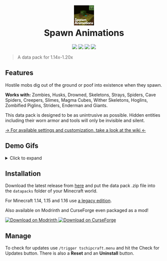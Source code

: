 <h1 align="center">
  <img src="/pack.png" width="64" height="64"><br/>
  Spawn Animations
</h1>
<p align="center">
  <a href="https://github.com/Tschipcraft/spawnanimations/stargazers"><img src="https://img.shields.io/github/stars/Tschipcraft/spawnanimations?colorA=191700&colorB=e3e1ce&style=for-the-badge"></a>
  <a href="https://www.curseforge.com/minecraft/texture-packs/spawn-animations"><img src="https://cf.way2muchnoise.eu/full_811803_downloads.svg?badge_style=for_the_badge"></a>
  <a href="https://modrinth.com/datapack/spawn-animations"><img src="https://img.shields.io/modrinth/dt/spawn-animations?label=Modrinth&colorA=191700&colorB=e3e1ce&style=for-the-badge&logo=modrinth"></a>
  <a href="https://github.com/Tschipcraft/spawnanimations/releases/latest"><img src="https://img.shields.io/github/downloads/Tschipcraft/spawnanimations/total?logo=github&colorA=191700&colorB=e3e1ce&style=for-the-badge"></a>
</p>

> A data pack for 1.14x-1.20x

## Features

Hostile mobs dig out of the ground or poof into existence when they spawn.

**Works with:**
Zombies, Husks, Drowned, Skeletons, Strays, Spiders, Cave Spiders, Creepers, Slimes, Magma Cubes, Wither Skeletons, Hoglins, Zombified Piglins, Striders, Enderman and Giants.

This data pack is designed to be as unintrusive as possible. Hidden entities including their worn armor and tools will only be invisible and silent.

[-> For available settings and customization, take a look at the wiki <-](https://github.com/Tschipcraft/spawnanimations/wiki)


## Demo Gifs

<details>
<summary>Click to expand</summary>
<img src="https://i.imgur.com/X8A0UY9.gif" width=55%>
<img src="https://i.imgur.com/0rLJakI.gif" width=55%>
</details>


## Installation

Download the latest release from [here](https://github.com/Tschipcraft/spawnanimations/releases/latest) and put the data pack .zip file into the `datapacks` folder of your Minecraft world.

For Minecraft 1.14, 1.15 and 1.16 use [a legacy edition](https://github.com/Tschipcraft/spawnanimations/tree/master/other_editions).

Also available on Modrinth and CurseForge even packaged as a mod!

<a href="https://modrinth.com/datapack/spawn-animations">
<picture>
  <source media="(prefers-color-scheme: dark)" srcset="https://raw.githubusercontent.com/modrinth/art/main/Branding/Badge/badge-dark.svg">
  <source media="(prefers-color-scheme: light)" srcset="https://raw.githubusercontent.com/modrinth/art/main/Branding/Badge/badge-light.svg">
  <img alt="Download on Modrinth" src="https://raw.githubusercontent.com/modrinth/art/main/Branding/Badge/badge-dark.svg">
</picture>
</a>
<a href="https://www.curseforge.com/minecraft/texture-packs/spawn-animations">
<img alt="Download on CurseForge" src="https://i.imgur.com/zcIcoGb.png">
</a>

## Manage

To check for updates use `/trigger tschipcraft.menu` and hit the Check for Updates button. There is also a **Reset** and an **Uninstall** button.
